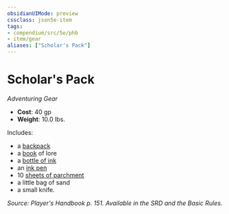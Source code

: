 ```yaml
---
obsidianUIMode: preview
cssclass: json5e-item
tags:
- compendium/src/5e/phb
- item/gear
aliases: ["Scholar's Pack"]
---
```

# Scholar's Pack
*Adventuring Gear*  

- **Cost**: 40 gp
- **Weight**: 10.0 lbs.

Includes:

- a [backpack](/compendium/items/backpack.md)  
- a [book](/compendium/items/book.md) of lore  
- a [bottle of ink](/compendium/items/ink-1-ounce-bottle.md)  
- an [ink pen](/compendium/items/ink-pen.md)  
- 10 [sheets of parchment](/compendium/items/parchment-one-sheet.md)  
- a little bag of sand  
- a small knife.  

*Source: Player's Handbook p. 151. Available in the SRD and the Basic Rules.*